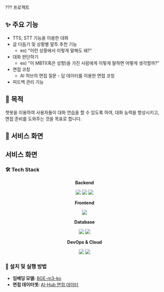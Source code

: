 ??? 프로젝트
    <div class="section">
        <h2>✨ 주요 기능</h2>
        <ul>
            <li>TTS, STT 기능을 이용한 대화</li>
            <li>글 다듬기 및 상황별 말투 추천 기능
                <ul class="example">
                    <li>ex) "이런 상황에서 이렇게 말해도 돼?"</li>
                </ul>
            </li>
            <li>대화 판단하기
                <ul class="example">
                    <li>ex) "이 MBTI(혹은 성향)을 가진 사람에게 이렇게 말하면 어떻게 생각할까?"</li>
                </ul>
            </li>
            <li>면접 코칭
                <ul>
                    <li>AI 허브의 면접 질문 - 답 데이터를 이용한 면접 코칭</li>
                </ul>
            </li>
            <li>피드백 관리 기능</li>
        </ul>
    </div>

## 🎯 목적
챗봇을 이용하여 사용자들이 대화 연습을 할 수 있도록 하여, 대화 능력을 향상시키고, 면접 준비를 도와주는 것을 목표로 합니다.

## 📱 서비스 화면

## 서비스 화면

### 🛠 Tech Stack

<div align="center">
  <p><strong>Backend</strong></p>
  <img src="https://img.shields.io/badge/SpringBoot-6DB33F?style=flat&logo=springboot&logoColor=white"/>
  <img src="https://img.shields.io/badge/FastAPI-009688?style=flat&logo=fastapi&logoColor=white"/>
  <img src="https://img.shields.io/badge/LangChain-3B85DE?style=flat&logo=langchain&logoColor=white"/>
  <br/>
  <p><strong>Frontend</strong></p>
  <img src="https://img.shields.io/badge/React_Native-61DAFB?style=flat&logo=react&logoColor=black"/>
  <br/>
  <p><strong>Database</strong></p>
  <img src="https://img.shields.io/badge/PostgreSQL-4169E1?style=flat&logo=postgresql&logoColor=white"/>
  <img src="https://img.shields.io/badge/Chroma-5701F8?style=flat&logo=chroma&logoColor=white"/>
  <br/>
  <p><strong>DevOps & Cloud</strong></p>
  <img src="https://img.shields.io/badge/AWS-232F3E?style=flat&logo=amazonaws&logoColor=white"/>
  <img src="https://img.shields.io/badge/GitHub_Actions-2088FF?style=flat&logo=githubactions&logoColor=white"/>
  <br/>
</div>

<h3>🚀 설치 및 실행 방법</h3>
<ul>
    <li>
        <strong>임베딩 모델:</strong> <a href="https://huggingface.co/dragonkue/BGE-m3-ko" target="_blank" rel="noopener noreferrer">BGE-m3-ko</a>
    </li>
    <li>
        <strong>면접 데이터셋:</strong> <a href="https://aihub.or.kr/aihubdata/data/view.do?dataSetSn=71592" target="_blank" rel="noopener noreferrer">AI-Hub 면접 데이터</a>
    </li>
</ul>




